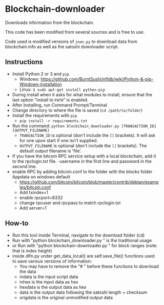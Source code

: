 # Blockchain-downloader

Downloads information from the blockchain.

This code has been modified from several sources and is free to use.

Code used is modified versions of `jean.py` to download data from blockchain.info as well as the satoshi downloader script.

## Instructions

- Install Python 2 or 3 and `pip`
    - Windows: https://github.com/BurntSushi/nfldb/wiki/Python-&-pip-Windows-installation
    - Linux: `$ sudo apt-get install python-pip`
- During install when it asks for what modules to install, ensure that the last option "install to `PATH`" is enabled.
- After installing, run Command Prompt/Terminal
- Change directory to where the file is saved (`cd /path/to/folder`)
- Install the requirements with `pip`
    - `pip install -r requirements.txt`
- Run the command: `python blockchain_downloader.py [TRANSACTION_ID] [OUTPUT_FILENAME]`
    - `TRANSACTION_ID` is optional (don't include the `[]` brackets).  It will ask for one upon start if one isn't supplied.
    - `OUTPUT_FILENAME` is optional (don't include the `[]` brackets).  The default output filename is 'file'.
- If you have the bitcoin RPC service setup with a local blockchain, add it to the rpclogin.txt file.
    -username in the first line and password in the second line.
- enable RPC by adding bitcoin.conf to the folder with the blocks folder Appdata on windows default
    - https://github.com/bitcoin/bitcoin/blob/master/contrib/debian/examples/bitcoin.conf
    - Add txindex=1 
    - enable rpcport=8332 
    - change rpcuser and rpcpass to match rpclogin.txt
    - Add server=1


## How-to
- Run this tool inside Terminal, navigate to the download folder (cd)
- Run with "python blockchain_downloader.py <txid> <filename>" is the traditional usage
- or Run with "python blockchain-downloader.py <startblock> <endblock>" for block ranges (note: that is index height)
- inside dlfn.py under get_data_local() are self.save_file() functions used to save various versions of information:
    - You may have to remove the "# " before these functions to download the data
    - indata is the input script data
    - inhex is the input data as hex
    - hexdata is the output data as hex
    - data is the output data following the satoshi length + checksum
    - origdata is the original unmodified output data
    

